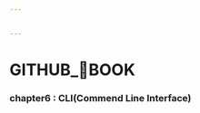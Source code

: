 ```yaml
---


---
```


<h1 id="github_📖book"><strong>GITHUB_📖BOOK</strong></h1>
<h3 id="chapter6--clicommend-line-interface">chapter6 : CLI(Commend Line Interface)</h3>

